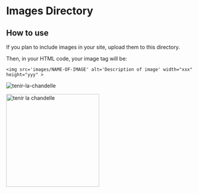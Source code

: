 # Images Directory
## How to use

If you plan to include images in your site, upload them to this directory.

Then, in your HTML code, your image tag will be:

`<img src='images/NAME-OF-IMAGE' alt='Description of image' width="xxx" height="yyy" >`

![tenir-la-chandelle](https://user-images.githubusercontent.com/94960769/150649521-77dfb7dd-69ac-4df9-b124-92f57782a072.jpg)

<img src='images/![tenir-la-chandelle](https://user-images.githubusercontent.com/94960769/150649521-77dfb7dd-69ac-4df9-b124-92f57782a072.jpg)' alt='tenir la chandelle' width="250" height="250" >
